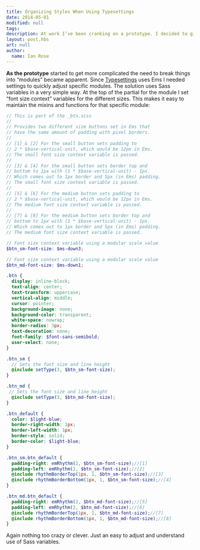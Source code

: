 ```yaml
---
title: Organizing Styles When Using Typesettings
date: 2014-05-01
modified: null
tags:
description: At work I’ve been cranking on a prototype. I decided to give a Typesettings a go in more of a production setting that required designing in the browser. Overall the experience has been pretty good.
layout: post.hbs
art: null
author:
  name: Ian Rose
---
```


**As the prototype** started to get more complicated the need to break things into “modules” became apparent. Since [Typesettings](http://typesettings.io) uses Ems I needed settings to quickly adjust specific modules. The solution uses Sass variables in a very simple way. At the top of the partial for the module I set “font size context” variables for the different sizes. This makes it easy to maintain the mixins and functions for that specific module:

```scss
// This is part of the _btn.scss
//
// Provides two different size buttons set in Ems that
// have the same amount of padding with pixel borders.
//
// [1] & [2] For the small button sets padding to
// 2 * $base-vertical-unit, which would be 12px in Ems.
// The small font size context variable is passed.
//
// [3] & [4] For the small button sets border top and
// bottom to 1px with (1 * $base-vertical-unit) - 1px.
// Which comes out to 1px border and 5px (in Ems) padding.
// The small font size context variable is passed.
//
// [5] & [6] For the medium button sets padding to
// 2 * $base-vertical-unit, which would be 12px in Ems.
// The medium font size context variable is passed.
//
// [7] & [8] For the medium button sets border top and
// bottom to 1px with (1 * $base-vertical-unit) - 1px.
// Which comes out to 1px border and 5px (in Ems) padding.
// The medium font size context variable is passed.

// Font size context variable using a modular scale value
$btn_sm-font-size: $ms-down3;

// Font size context variable using a modular scale value
$btn_md-font-size: $ms-down1;

.btn {
  display: inline-block;
  text-align: center;
  text-transform: uppercase;
  vertical-align: middle;
  cursor: pointer;
  background-image: none;
  background-color: transparent;
  white-space: nowrap;
  border-radius: 3px;
  text-decoration: none;
  font-family: $font-sans-semibold;
  user-select: none;
}

.btn_sm {
  // Sets the font size and line height
  @include setType(3, $btn_sm-font-size);
}

.btn_md {
 // Sets the font size and line height
  @include setType(3, $btn_md-font-size);
}

.btn_default {
  color: $light-blue;
  border-right-width: 1px;
  border-left-width: 1px;
  border-style: solid;
  border-color: $light-blue;
}

.btn_sm.btn_default {
  padding-right: emRhythm(2, $btn_sm-font-size);//[1]
  padding-left: emRhythm(2, $btn_sm-font-size);//[2]
  @include rhythmBorderTop(1px, 1, $btn_sm-font-size);//[3]
  @include rhythmBorderBottom(1px, 1, $btn_sm-font-size);//[4]
}

.btn_md.btn_default {
  padding-right: emRhythm(2, $btn_md-font-size);//[5]
  padding-left: emRhythm(2, $btn_md-font-size);//[6]
  @include rhythmBorderTop(1px, 1, $btn_md-font-size);//[7]
  @include rhythmBorderBottom(1px, 1, $btn_md-font-size);//[8]
}
```

Again nothing too crazy or clever. Just an easy to adjust and understand use of Sass variables.
